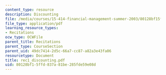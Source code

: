```yaml
---
content_type: resource
description: Discounting
file: /media/courses/15-414-financial-management-summer-2003/80128bf15ffd837a81be285fde59e08d_rec1_discounting.pdf
file_type: application/pdf
learning_resource_types:
- Recitations
ocw_type: OCWFile
parent_title: Recitations
parent_type: CourseSection
parent_uid: 49dc7414-2d5c-66a7-cc87-a82a3e43fa06
resourcetype: Document
title: rec1_discounting.pdf
uid: 80128bf1-5ffd-837a-81be-285fde59e08d
---
```

